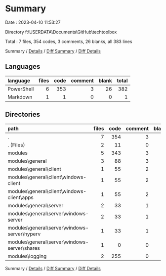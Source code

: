 # Summary

Date : 2023-04-10 11:53:27

Directory f:\\USERDATA\\Documents\\GitHub\\techtoolbox

Total : 7 files,  354 codes, 3 comments, 26 blanks, all 383 lines

Summary / [Details](details.md) / [Diff Summary](diff.md) / [Diff Details](diff-details.md)

## Languages
| language | files | code | comment | blank | total |
| :--- | ---: | ---: | ---: | ---: | ---: |
| PowerShell | 6 | 353 | 3 | 26 | 382 |
| Markdown | 1 | 1 | 0 | 0 | 1 |

## Directories
| path | files | code | comment | blank | total |
| :--- | ---: | ---: | ---: | ---: | ---: |
| . | 7 | 354 | 3 | 26 | 383 |
| . (Files) | 2 | 11 | 0 | 2 | 13 |
| modules | 5 | 343 | 3 | 24 | 370 |
| modules\\general | 3 | 88 | 3 | 22 | 113 |
| modules\\general\\client | 1 | 55 | 2 | 14 | 71 |
| modules\\general\\client\\windows-client | 1 | 55 | 2 | 14 | 71 |
| modules\\general\\client\\windows-client\\apps | 1 | 55 | 2 | 14 | 71 |
| modules\\general\\server | 2 | 33 | 1 | 8 | 42 |
| modules\\general\\server\\windows-server | 2 | 33 | 1 | 8 | 42 |
| modules\\general\\server\\windows-server\\hyperv | 1 | 33 | 1 | 7 | 41 |
| modules\\general\\server\\windows-server\\shares | 1 | 0 | 0 | 1 | 1 |
| modules\\logging | 2 | 255 | 0 | 2 | 257 |

Summary / [Details](details.md) / [Diff Summary](diff.md) / [Diff Details](diff-details.md)
